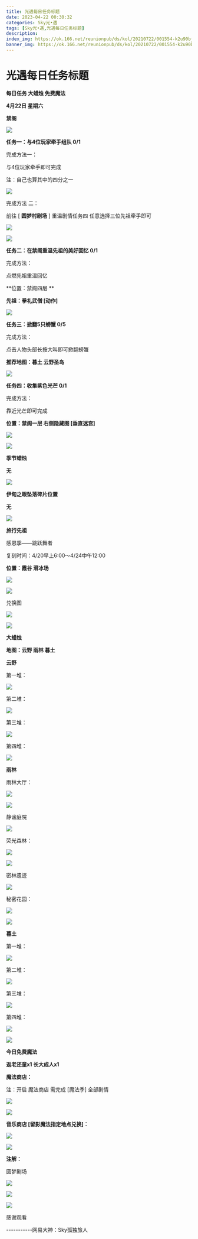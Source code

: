 ```yaml
---
title: 光遇每日任务标题
date: 2023-04-22 00:30:32
categories: Sky光•遇
tags: [Sky光•遇,光遇每日任务标题]
description: 
index_img: https://ok.166.net/reunionpub/ds/kol/20210722/001554-k2u90bj7ay.png?imageView&thumbnail=600x0&type=jpg
banner_img: https://ok.166.net/reunionpub/ds/kol/20210722/001554-k2u90bj7ay.png?imageView&thumbnail=600x0&type=jpg
---
```

# 光遇每日任务标题
**每日任务 大蜡烛 免费魔法**

 **4月22日 星期六**

 **禁阁**

![](https://img.166.net/reunionpub/ds/kol/20230422/002445-27jl4p586z.jpeg)

 **任务一：与4位玩家牵手组队 0/1**

完成方法一：

与4位玩家牵手即可完成

注：自己也算其中的四分之一

![](https://img.166.net/reunionpub/ds/kol/20230422/000204-hyeps6fm10.jpeg)

完成方法 二：

前往 [ **圆梦村剧场** ] 重温剧情任务四 任意选择三位先祖牵手即可

![](https://img.166.net/reunionpub/ds/kol/20230422/000214-3k7qb80y2e.jpeg)

![](https://img.166.net/reunionpub/ds/kol/20230422/000223-dyb9ns5l68.jpeg)

 **任务二：在禁阁重温先祖的美好回忆 0/1**

完成方法：

点燃先祖重温回忆

 **位置：禁阁四层  **

 **先祖：拳礼武僧 [动作]**

![](https://img.166.net/reunionpub/ds/kol/20230422/000413-3q1njkzism.jpg)

 **任务三：掀翻5只螃蟹 0/5**

完成方法：

点击人物头部长按大叫即可掀翻螃蟹

 **推荐地图：暮土 云野圣岛**

![](https://img.166.net/reunionpub/ds/kol/20230422/000445-dsaq346wly.jpg)

 **任务四：收集紫色光芒 0/1**

完成方法：

靠近光芒即可完成

 **位置：禁阁一层 右侧隐藏图 [垂直迷宫]**

![](https://img.166.net/reunionpub/ds/kol/20230422/000504-fgzs7wyhlp.jpeg)

![](https://img.166.net/reunionpub/ds/kol/20221018/100256-wzutnocka0.png)

 **季节蜡烛**

 **无**

![](https://img.166.net/reunionpub/ds/kol/20221130/005912-5mvshq9nf3.png)

 **伊甸之眼坠落碎片位置**

 **无**

![](https://img.166.net/reunionpub/ds/kol/20230313/005012-cdpy0kr1uq.png)

 **旅行先祖**

感恩季——跳跃舞者

复刻时间：4/20早上6:00～4/24中午12:00

 **位置：霞谷 滑冰场**

![](https://img.166.net/reunionpub/ds/kol/20230419/225512-z154d0lhks.jpeg)

![](https://img.166.net/reunionpub/ds/kol/20230419/225520-7kw41eyufr.jpeg)

兑换图

![](https://img.166.net/reunionpub/ds/kol/20230421/003539-43p7ikavfj.jpeg)

![](https://img.166.net/reunionpub/ds/kol/20230313/005012-cdpy0kr1uq.png)

 **大蜡烛**

 **地图：云野 雨林 暮土**

 **云野**

第一堆：

![](https://img.166.net/reunionpub/ds/kol/20230421/235630-5oue8l4bf7.jpeg)

第二堆：

![](https://img.166.net/reunionpub/ds/kol/20230421/235637-i4ohesv8t1.jpeg)

第三堆：

![](https://img.166.net/reunionpub/ds/kol/20230421/235644-qisc6wzh4g.jpeg)

第四堆：

![](https://img.166.net/reunionpub/ds/kol/20230421/235650-sgdmckor0u.jpeg)

 **雨林**

雨林大厅：

![](https://img.166.net/reunionpub/ds/kol/20230414/001148-hjlc2pudag.jpeg)

![](https://img.166.net/reunionpub/ds/kol/20230421/000110-jc1w5a0sqv.jpeg)

静谧庭院

![](https://img.166.net/reunionpub/ds/kol/20230421/000130-sej5h3knvr.jpeg)

荧光森林：

![](https://img.166.net/reunionpub/ds/kol/20230414/001239-onpdevbq9f.jpeg)

![](https://img.166.net/reunionpub/ds/kol/20230421/000146-8n7ajz14hl.jpeg)

密林遗迹

![](https://img.166.net/reunionpub/ds/kol/20230414/001418-r2tcwjazgp.jpeg)

秘密花园：

![](https://img.166.net/reunionpub/ds/kol/20230421/000200-8hf5da643l.jpeg)

![](https://img.166.net/reunionpub/ds/kol/20230414/001316-7l6amydqhu.jpeg)

 **暮土**

第一堆：

![](https://img.166.net/reunionpub/ds/kol/20230421/235743-roc3b7dgme.jpeg)

第二堆：

![](https://img.166.net/reunionpub/ds/kol/20230421/235751-hgwjdn02if.jpeg)

第三堆：

![](https://img.166.net/reunionpub/ds/kol/20230421/235758-3aym1f46cz.jpeg)

第四堆：

![](https://img.166.net/reunionpub/ds/kol/20230421/235804-sesuzinbfl.jpeg)

![](https://img.166.net/reunionpub/ds/kol/20221018/100256-wzutnocka0.png)

 **今日免费魔法**

 **返老还童x1 长大成人x1**

 **魔法商店：**

注：开启 魔法商店 需完成 [魔法季] 全部剧情

![](https://img.166.net/reunionpub/ds/kol/20221018/100559-oibznvdtus.png)

![](https://img.166.net/reunionpub/ds/kol/20230421/235842-9fjmpvrok6.jpeg)

 **音乐商店 [留影魔法指定地点兑换]：**

![](https://img.166.net/reunionpub/ds/kol/20230421/235902-jgs73mcaow.jpeg)

 **![](https://img.166.net/reunionpub/ds/kol/20221018/100256-wzutnocka0.png)**

 **注解：**

圆梦剧场

![](https://img.166.net/reunionpub/ds/kol/20230422/001041-flijvhgk9n.jpeg)

![](https://img.166.net/reunionpub/ds/kol/20230422/001050-qukeyd5hfg.jpeg)

 **![](https://img.166.net/reunionpub/ds/kol/20221018/100256-wzutnocka0.png)**

感谢观看

\-----------网易大神：Sky孤独旅人

